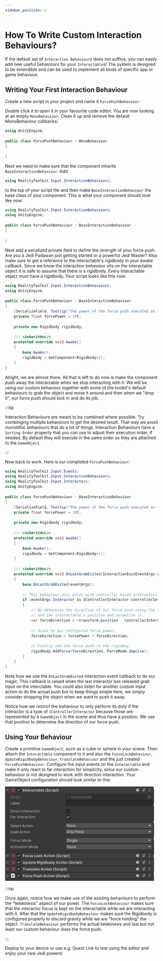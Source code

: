 ```yaml
---
sidebar_position: 2
---
```


# How To Write Custom Interaction Behaviours?

If the default set of `Interaction Behaviour`s does not suffice, you can easily add new useful behaviours for your
`Interactable`s! The system is designed to be extendible and can be used to implement all kinds of specific app or game
behaviour.

## Writing Your First Interaction Behaviour

Create a new script in your project and name it `ForcePushBehaviour`:

Double click it to open it in your favourite code editor. You are now looking at an empty `MonoBehaviour`.
Clean it up and remove the default MonoBehaviour callbacks:

```cs
using UnityEngine;

public class ForcePushBehaviour : MonoBehaviour
{
    
}
```

Next we need to make sure that the component inherits `BaseInteractionBehaviour`.
Add

```cs
using RealityToolkit.Input.InteractionBehaviours;
```

to the top of your script file and then make `BaseInteractionBehaviour` the base class of your component.
This is what your component should look like now:

```cs
using RealityToolkit.Input.InteractionBehaviours;
using UnityEngine;

public class ForcePushBehaviour : BaseInteractionBehaviour
{
    
}
```

Next add a serialized private field to define the strength of your force push. Are you a Jedi Padawan just getting started
or a powerful Jedi Master? Also make sure to get a reference to the interactable's rigidbody in your awake callback. Since we know
the interaction behaviour sits on the interactable object it is safe to assume that there is a rigidbody. Every Interactable object
must have a rigidbody. Your script looks like this now:

```cs
using RealityToolkit.Input.InteractionBehaviours;
using UnityEngine;

public class ForcePushBehaviour : BaseInteractionBehaviour
{
    [SerializeField, Tooltip("The power of the force push executed on the object.")]
    private float forcePower = 10f;

    private new Rigidbody rigidbody;

    /// <inheritdoc/>
    protected override void Awake()
    {
        base.Awake();
        rigidbody = GetComponent<Rigidbody>();
    }
}
```

Alright, we are almost there. All that is left to do now is make the component push away the interactable when we
stop interacting with it. We will be using our custom behaviour together with some of the toolkit's default behaviours
to grab the object and move it around and then when we "drop it", our force push should kick in and do its job.

:::tip

Interaction Behaviours are meant to be combined where possible. Try combinging multiple behaviours to get the desired result.
That way we avoid monolithic behaviours that do a lot of things. Interaction Behaviours have a `Sorting Order` property that you can use
to adjust their execution order, if needed. By default they will execute in the same order as they are attached to the `GameObject`.

:::

Now back to work. Here is our completed `ForcePushBehaviour`:

```cs
using RealityToolkit.Input.Events;
using RealityToolkit.Input.InteractionBehaviours;
using RealityToolkit.Input.Interactors;
using UnityEngine;

public class ForcePushBehaviour : BaseInteractionBehaviour
{
    [SerializeField, Tooltip("The power of the force push executed on the object.")]
    private float forcePower = 10f;

    private new Rigidbody rigidbody;

    /// <inheritdoc/>
    protected override void Awake()
    {
        base.Awake();
        rigidbody = GetComponent<Rigidbody>();
    }

    /// <inheritdoc/>
    protected override void OnLastGrabExited(InteractionExitEventArgs eventArgs)
    {
        base.OnLastGrabExited(eventArgs);

        // This behaviour only works with controller based interactors.
        if (eventArgs.Interactor is IControllerInteractor controllerInteractor)
        {
            // We determine the direction of our force push using the interactor's position in the scene
            // and the interactable's position and normalize it.
            var forceDirection = (transform.position - controllerInteractor.GameObject.transform.position).normalized;

            // Scale by our configured force power.
            forceDirection = forcePower * forceDirection;

            // Finally add the force push to the rigidboy.
            rigidbody.AddForce(forceDirection, ForceMode.Impulse);
        }
    }
}
```

Note how we use the `OnLastGrabExited` interaction event callback to do our magic. This callback is raised when the last interactor has released
grab input on the interctable. You could also listen for another custom input action to do the actual push but to keep things simple here, we simply consider
dropping the object when we want to push it away.

Notice how we restrict the behaviour to only perform its duty if the interactor is a type of `IControllerInteractor` because those are represented by a `GameObject`
in the scene and thus have a position. We use that position to determine the direction of our force push.

## Using Your Behaviour

Create a primitive `GameObject`, such as a cube or sphere in your scene. Then attach the `Interactable` component to it and also the `FocusLockBehaviour`, `UpdateRigidbodyBehaviour`, `TranslateBehaviour` and the just created `ForcePushBehaviour`. Configure the input events on the `Interactable` and make it only react to far interaction for simplicity, since our custom behaviour is not designed to work with direction interaction. Your GameObject configuration should look similar to this:

![Configured Interactable](img/custom-behaviour-on-gameobject.png)

:::tip

Once again, notice how we make use of the existing behaviours to perform the "telekinesis" aspect of our power.
The `FocusLockBehaviour` makes sure that the interactor focus is kept on the interactable while we are interacting with it. After that the `UpdateRigidbodyBehaviour`
makes sure the Rigidbody is configured properly to discard gravity while we are "force holding" the object. `TranslateBehaviour` performs the actual telekinesis and
last but not least our custom behaviour does the force push.

:::

Deploy to your device or use e.g. Quest Link to test using the editor and enjoy your new Jedi powers!
